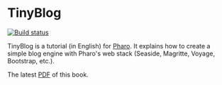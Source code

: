 # TinyBlog

[![Build status][badge]][travis]

TinyBlog is a tutorial (in English) for [Pharo](www.pharo.org).
It explains how to create a simple blog engine with Pharo's web stack (Seaside, Magritte, Voyage, Bootstrap, etc.).

[travis]: https://travis-ci.org/SquareBracketAssociates/TinyBlog-EN
[badge]: https://travis-ci.org/SquareBracketAssociates/TinyBlog-EN.svg?branch=master

The latest [PDF](https://github.com/SquareBracketAssociates/TinyBlog-EN/releases/download/continuous/TinyBlog-EN.pdf) of this book.
